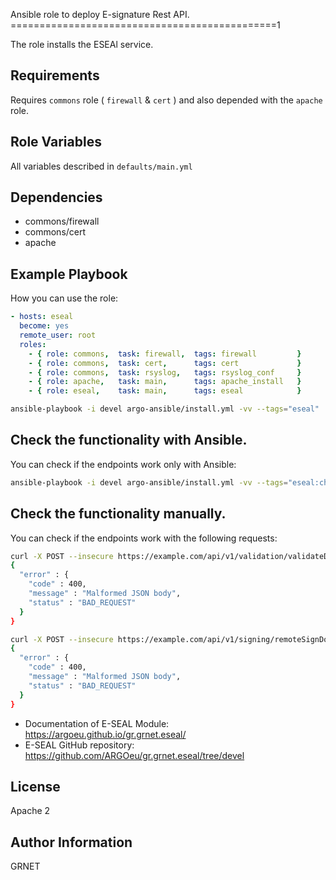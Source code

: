 Ansible role to deploy E-signature Rest API.
==============================================1

The role installs the ESEAl service.


Requirements
------------

Requires `commons` role ( `firewall` & `cert` ) and also depended with the `apache` role.


Role Variables
--------------

All variables described in `defaults/main.yml`


Dependencies
------------

- commons/firewall
- commons/cert
- apache


Example Playbook
----------------

How you can use the role:

```yaml
- hosts: eseal
  become: yes
  remote_user: root
  roles:
    - { role: commons,  task: firewall,  tags: firewall         }
    - { role: commons,  task: cert,      tags: cert             }
    - { role: commons,  task: rsyslog,   tags: rsyslog_conf     }
    - { role: apache,   task: main,      tags: apache_install   }
    - { role: eseal,    task: main,      tags: eseal            }
```

```bash
ansible-playbook -i devel argo-ansible/install.yml -vv --tags="eseal"
```


## Check the functionality with Ansible.
You can check if the endpoints work only with Ansible:

```bash
ansible-playbook -i devel argo-ansible/install.yml -vv --tags="eseal:check"
```


## Check the functionality manually.
You can check if the endpoints work with the following requests:

```bash
curl -X POST --insecure https://example.com/api/v1/validation/validateDocument
{
  "error" : {
    "code" : 400,
    "message" : "Malformed JSON body",
    "status" : "BAD_REQUEST"
  }
}
```

```bash
curl -X POST --insecure https://example.com/api/v1/signing/remoteSignDocument
{
  "error" : {
    "code" : 400,
    "message" : "Malformed JSON body",
    "status" : "BAD_REQUEST"
  }
}
```


* Documentation of E-SEAL Module: https://argoeu.github.io/gr.grnet.eseal/
* E-SEAL GitHub repository: https://github.com/ARGOeu/gr.grnet.eseal/tree/devel


License
-------

Apache 2


Author Information
------------------

GRNET



